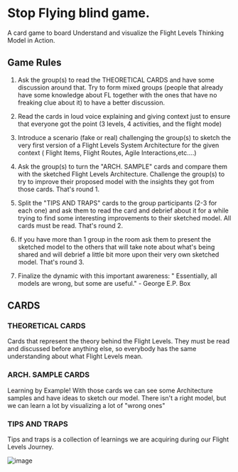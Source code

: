 # Stop Flying blind game.

A card game to board Understand and visualize the Flight Levels Thinking Model in Action.

## Game Rules
1. Ask the group(s) to read the THEORETICAL CARDS  and have some discussion around that. Try to form mixed groups (people that already have some knowledge about FL together with the ones that have no freaking clue about it) to have a better discussion.

2. Read the cards in loud voice explaining and giving context just to ensure that everyone got the point (3 levels, 4 activities, and the flight mode) 

3. Introduce a scenario (fake or real) challenging the group(s) to sketch the very first version of a Flight Levels System Architecture for the given context ( Flight Items, Flight Routes, Agile Interactions,etc….)

4. Ask the group(s) to turn the "ARCH. SAMPLE" cards and compare them with the sketched Flight Levels Architecture. Challenge the group(s) to try to improve their proposed model with the insights they got from those cards. That's round 1.

5. Split the "TIPS AND TRAPS" cards to the group participants (2-3 for each one) and ask them to read the card and debrief about it for a while trying to find some interesting improvements to their sketched model. All cards must be read. That's round 2.

6. If you have more than 1 group in the room ask them to present the sketched model to the others that will take note about what's being shared and will debrief a little bit more upon their very own sketched model. That's round 3.

7. Finalize the dynamic with this important awareness:   " Essentially, all models are wrong, but some are useful." - George E.P. Box


## CARDS

### THEORETICAL CARDS
Cards that represent  the theory behind the Flight Levels. They must be read and discussed before anything else, so everybody has the same understanding about what Flight Levels mean.

### ARCH. SAMPLE CARDS
Learning by Example! With those cards we can see some Architecture samples and have ideas to sketch our model. There isn't a right model, but we can learn a lot by visualizing a lot of "wrong ones" 

### TIPS AND TRAPS
Tips and traps is a collection of learnings we are acquiring during our  Flight Levels Journey.

![image](https://drive.google.com/uc?export=view&id=1lxAKWJ1Yxc4k6nke1tlCNNIsu3xlxTIF)
